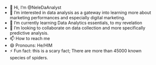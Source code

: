 - 👋 Hi, I’m @NeleDaAnalyst
- 👀 I’m interested in data analysis as a gateway into learning more about marketing performances and especially digital marketing.
- 🌱 I’m currently learning Data Analytics essentials, to my revelation <still waters run deep> 
- 💞️ I’m looking to collaborate on data collection and more specifically predictive analysis.
- 📫 How to reach me 
- 😄 Pronouns: He/HIM
- ⚡ Fun fact: this is a scary fact; There are more than 45000 known species of spiders.

<!---
NeleDaAnalyst/NeleDaAnalyst is a ✨ special ✨ repository because its `README.md` (this file) appears on your GitHub profile.
You can click the Preview link to take a look at your changes.
--->
